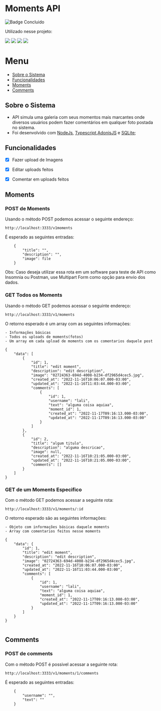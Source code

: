 # Moments API

![Badge Concluido](http://img.shields.io/static/v1?label=STATUS&message=CONCLUIDO&color=GREEN&style=for-the-badge)

Utilizado nesse projeto: 

<div>
    <img src="https://img.shields.io/badge/adonisjs-%23220052.svg?style=for-the-badge&logo=adonisjs&logoColor=white"/>
    <img src="https://img.shields.io/badge/sqlite-%2307405e.svg?style=for-the-badge&logo=sqlite&logoColor=white)"/>
    <img src="https://img.shields.io/badge/typescript-%23007ACC.svg?style=for-the-badge&logo=typescript&logoColor=white"/>
    <img src="https://img.shields.io/badge/node.js-6DA55F?style=for-the-badge&logo=node.js&logoColor=white"/>
</div>


# Menu
- [Sobre o Sistema](#sobre-o-sistema)
- [Funcionalidades](#funcionalidades)
- [Moments](#moments)
- [Comments](#moments)

## Sobre o Sistema
- API simula uma galeria com seus momentos mais marcantes onde diversos usuários podem fazer comentários em qualquer foto postada no sistema.
- Foi desenvolvido com [NodeJs](https://nodejs.org/en/), [Typescript](https://www.typescriptlang.org/),[AdonisJS](https://adonisjs.com/) e [SQLite](https://www.sqlite.org/index.html);

## Funcionalidades
- [x] Fazer upload de Imagens
- [x] Editar uploads feitos
- [x] Comentar em uploads feitos


## Moments

### POST de Moments
Usando o método POST podemos acessar o seguinte endereço:

`http://localhost:3333/v1moments`

É esperado as seguintes entradas:

```
    {
        "title": "",
        "description": "",
        "image": file
    }
```

Obs: Caso deseja utilizar essa rota em um software para teste de API como Insomnia ou Postman, use Multipart Form como opção para envio dos dados.


### GET Todos os Moments
Usando o método GET podemos acessar o seguinte endereço:

`http://localhost:3333/v1/moments`

O retorno esperado é um array com as seguintes informações:

    - Informações básicas
    - Todos os uploads de moments(fotos)
    - Um array em cada upload de moments com os comentarios daquele post

```
{
	"data": [
		{
			"id": 1,
			"title": "edit moment",
			"description": "edit description",
			"image": "02724363-694d-4008-b234-df2965d4cec5.jpg",
			"created_at": "2022-11-16T10:06:07.000-03:00",
			"updated_at": "2022-11-16T11:03:44.000-03:00",
			"comments": [
				{
					"id": 1,
					"username": "lali",
					"text": "alguma coisa aquiaa",
					"moment_id": 1,
					"created_at": "2022-11-17T09:16:13.000-03:00",
					"updated_at": "2022-11-17T09:16:13.000-03:00"
				}
			]
		},
		{
			"id": 2,
			"title": "algum titulo",
			"description": "alguma descricao",
			"image": null,
			"created_at": "2022-11-16T10:21:05.000-03:00",
			"updated_at": "2022-11-16T10:21:05.000-03:00",
			"comments": []
		}
	]
}
```

### GET de um Moments Especifico

Com o método GET podemos acessar a seguinte rota: 

`http://localhost:3333/v1/moments/:id`

O retorno esperado são as seguintes informações: 

    - Objeto com informações básicas daquele moments
    - Array com comentarios feitos nesse moments


```
{
	"data": {
		"id": 1,
		"title": "edit moment",
		"description": "edit description",
		"image": "02724363-694d-4008-b234-df2965d4cec5.jpg",
		"created_at": "2022-11-16T10:06:07.000-03:00",
		"updated_at": "2022-11-16T11:03:44.000-03:00",
		"comments": [
			{
				"id": 1,
				"username": "lali",
				"text": "alguma coisa aquiaa",
				"moment_id": 1,
				"created_at": "2022-11-17T09:16:13.000-03:00",
				"updated_at": "2022-11-17T09:16:13.000-03:00"
			}
		]
	}
}
    
```


## Comments

### POST de comments
Com o método POST é possivel acessar a seguinte rota:

`http://localhost:3333/v1/moments/1/comments`

É esperado as seguintes entradas:

```
    {
        "username": "",
        "text": ""
    }
```
